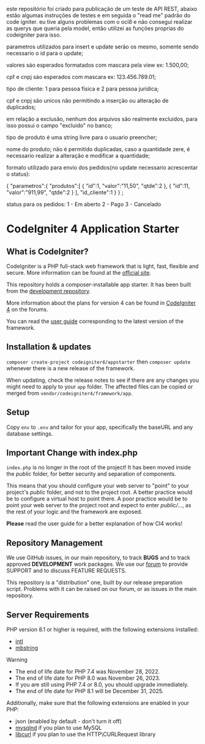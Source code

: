 este repositório foi criado para publicação de um teste de API REST, abaixo estão algumas instruções de testes e em seguida o "read me" padrão do code igniter.
eu tive alguns problemas com o oci8 e não consegui realizar as querys que queria pela model, então utilizei as funções proprias do codeigniter para isso.

parametros utilizados para insert e update serão os mesmo, somente sendo necessario o id para o update;

valores sáo esperados formatados com mascara pela view
ex: 1.500,00;

cpf e cnpj sáo esperados com mascara
ex: 123.456.789.01;

tipo de cliente: 1 para pessoa fisica e 2 para pessoa juridica;


cpf e cnpj são unicos não permitindo a inserção ou alteração de duplicados;

em relação a exclusão, nenhum dos arquivos são realmente excluidos, para isso possui o campo "excluido" no banco;

tipo de produto é uma string livre para o usuario preencher;

nome do produto; não é permitido duplicadas, caso a quantidade zere, é necessario realizar a alteração e modificar a quantidade;

formato utilizado para envio dos pedidos(no update necessario acrescentar o status):

{
    "parametros":{
        "produtos":[
            {   "id":1,
                "valor":"11,50", 
                "qtde":2
            },
            {
                "id":11, 
                "valor":"911,99", 
                "qtde":2
            }
        ],
        "id_cliente":1
    }
}
;

status para os pedidos:
1 - Em aberto
2 - Pago
3 - Cancelado




# CodeIgniter 4 Application Starter

## What is CodeIgniter?

CodeIgniter is a PHP full-stack web framework that is light, fast, flexible and secure.
More information can be found at the [official site](https://codeigniter.com).

This repository holds a composer-installable app starter.
It has been built from the
[development repository](https://github.com/codeigniter4/CodeIgniter4).

More information about the plans for version 4 can be found in [CodeIgniter 4](https://forum.codeigniter.com/forumdisplay.php?fid=28) on the forums.

You can read the [user guide](https://codeigniter.com/user_guide/)
corresponding to the latest version of the framework.

## Installation & updates

`composer create-project codeigniter4/appstarter` then `composer update` whenever
there is a new release of the framework.

When updating, check the release notes to see if there are any changes you might need to apply
to your `app` folder. The affected files can be copied or merged from
`vendor/codeigniter4/framework/app`.

## Setup

Copy `env` to `.env` and tailor for your app, specifically the baseURL
and any database settings.

## Important Change with index.php

`index.php` is no longer in the root of the project! It has been moved inside the *public* folder,
for better security and separation of components.

This means that you should configure your web server to "point" to your project's *public* folder, and
not to the project root. A better practice would be to configure a virtual host to point there. A poor practice would be to point your web server to the project root and expect to enter *public/...*, as the rest of your logic and the
framework are exposed.

**Please** read the user guide for a better explanation of how CI4 works!

## Repository Management

We use GitHub issues, in our main repository, to track **BUGS** and to track approved **DEVELOPMENT** work packages.
We use our [forum](http://forum.codeigniter.com) to provide SUPPORT and to discuss
FEATURE REQUESTS.

This repository is a "distribution" one, built by our release preparation script.
Problems with it can be raised on our forum, or as issues in the main repository.

## Server Requirements

PHP version 8.1 or higher is required, with the following extensions installed:

- [intl](http://php.net/manual/en/intl.requirements.php)
- [mbstring](http://php.net/manual/en/mbstring.installation.php)

> [!WARNING]
> - The end of life date for PHP 7.4 was November 28, 2022.
> - The end of life date for PHP 8.0 was November 26, 2023.
> - If you are still using PHP 7.4 or 8.0, you should upgrade immediately.
> - The end of life date for PHP 8.1 will be December 31, 2025.

Additionally, make sure that the following extensions are enabled in your PHP:

- json (enabled by default - don't turn it off)
- [mysqlnd](http://php.net/manual/en/mysqlnd.install.php) if you plan to use MySQL
- [libcurl](http://php.net/manual/en/curl.requirements.php) if you plan to use the HTTP\CURLRequest library
